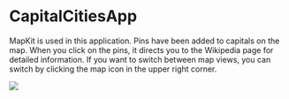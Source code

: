 # CapitalCitiesApp

MapKit is used in this application. Pins have been added to capitals on the map. When you click on the pins, it directs you to the Wikipedia page for detailed information. If you want to switch between map views, you can switch by clicking the map icon in the upper right corner.

![](https://media.giphy.com/media/X1Cx2zWSN8lWRQmf3d/giphy.gif)




